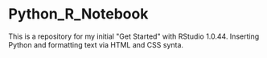 # Python_R_Notebook
This is a repository for my initial "Get Started" with RStudio 1.0.44. Inserting Python and formatting text via HTML and CSS synta.
